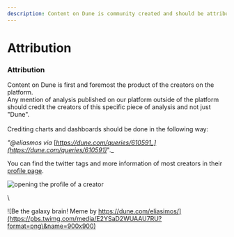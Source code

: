 ```yaml
---
description: Content on Dune is community created and should be attributed accordingly!
---
```


# Attribution

### Attribution

Content on Dune is first and foremost the product of the creators on the platform. \
Any mention of analysis published on our platform outside of the platform should credit the creators of this specific piece of analysis and not just "Dune". \
\
Crediting charts and dashboards should be done in the following way:

_"@eliasmos via_ [_https://dune.com/queries/610591_](https://dune.com/queries/610591)_"._

You can find the twitter tags and more information of most creators in their [profile page](https://dune.com/rchen8).



![opening the profile of a creator](<../assets/opening up profile.gif>)

\


![Be the galaxy brain! Meme by https://dune.com/eliasimos/](https://pbs.twimg.com/media/E2YSaD2WUAAU7RU?format=png\&name=900x900)

##

